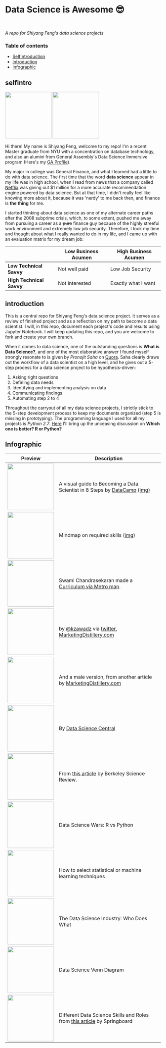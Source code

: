 # Data Science is Awesome 😎 
<br>

*A repo for Shiyang Feng's data science projects*

### Table of contents

* [SelfIntroduction](#selfintro)
* [Introduction](#introduction)
* [Infographic](#infographic)
    
## selfintro

<img src="https://media.licdn.com/mpr/mpr/shrinknp_400_400/AAEAAQAAAAAAAAvyAAAAJDg4Nzc4NjBkLWU1M2QtNGYyOS05NmQ5LTAwYTFiMzM5M2NmNg.jpg" width="150" /> [<img src="https://brand.linkedin.com/etc/designs/linkedin/katy/global/clientlibs/img/default-share.png" width="150" />](https://www.linkedin.com/in/shiyangfeng/)

Hi there! My name is Shiyang Feng, welcome to my repo! I'm a recent Master graduate from NYU with a concentration on database technology, and also an alumini from General Assembly's Data Science Immersive program (Here's my [GA Profile](https://profiles.generalassemb.ly/shiyangfeng)). 

My major in college was General Finance, and what I learned had a little to do with data science. The first time that the word **data science** appear in my life was in high school, when I read from news that a company called [Netflix](http://www.netflixprize.com) was giving out $1 million for a more accurate recommendation engine powered by data science. But at that time, I didn't really feel like knowing more about it, because it was 'nerdy' to me back then, and finance is **the thing** for me. 

I started thinking about data science as one of my alternate career paths after the 2008 subprime crisis, which, to some extent, pushed me away from pursuing a career as a ~~pure~~ finance guy because of the highly streeful work environment and extremely low job security. Therefore, I took my time and thought about what I really wanted to do in my life, and I came up with an evaluation matrix for my dream job:

| | Low Business Acumen | High Business Acumen
|---|---|---|
| **Low Technical Savvy** | Not well paid | Low Job Security |
| **High Technical Savvy** | Not interested | Exactly what I want |

## introduction

This is a central repo for Shiyang Feng's data science project. It serves as a review of finished project and as a reflection on my path to become a data scientist. I will, in this repo, document each project's code and results using Jupyter Notebook. I will keep updating this repo, and you are welcome to fork and create your own branch.

When it comes to data science, one of the outstanding questions is **What is Data Science?**, and one of the most elaborative answer I found myself strongly resonate to is given by *Pronojit Saha* on [Quora](https://hail-data.quora.com/What-is-Data-Science). Saha clearly draws out the workflow of a data scientist on a high level, and he gives out a 5-step process for a data science project to be hypothesis-driven:

1. Asking right questions
2. Defining data needs
3. Identifying and implementing analysis on data
4. Communicating findings
5. Automating step 2 to 4

Throughout the carryout of all my data science projects, I strictly stick to the 5-step development process to keep my documents organized (step 5 is missing in prototyping). The programming language I used for all my projects is *Python 2.7*. [Here](http://www.kdnuggets.com/2015/05/r-vs-python-data-science.html) I'll bring up the unceasing discussion on **Which one is better? R or Python?**

## Infographic

Preview | Description
------------ | -------------
[<img src="https://cloud.githubusercontent.com/assets/182906/19517857/604f88d8-960c-11e6-97d6-16c9738cb824.png" width="150" />](https://s3.amazonaws.com/assets.datacamp.com/blog_assets/DataScienceEightSteps_Full.png) | A visual guide to Becoming a Data Scientist in 8 Steps by [DataCamp](https://www.datacamp.com) [(img)](https://s3.amazonaws.com/assets.datacamp.com/blog_assets/DataScienceEightSteps_Full.png)
[<img src="http://i.imgur.com/W2t2Roz.png" width="150" />](http://i.imgur.com/FxsL3b8.png) | Mindmap on required skills ([img](http://i.imgur.com/FxsL3b8.png))
[<img src="http://i.imgur.com/rb9ruaa.png" width="150" />](http://nirvacana.com/thoughts/wp-content/uploads/2013/07/RoadToDataScientist1.png) | Swami Chandrasekaran made a [Curriculum via Metro map](http://nirvacana.com/thoughts/becoming-a-data-scientist/).
[<img src="http://i.imgur.com/XBgKF2l.png" width="150" />](http://i.imgur.com/4ZBBvb0.png) | by [@kzawadz](https://twitter.com/kzawadz) via [twitter](https://twitter.com/MktngDistillery/status/538671811991715840), [MarketingDistillery.com](http://www.marketingdistillery.com/2014/11/29/is-data-science-a-buzzword-modern-data-scientist-defined/)
[<img src="http://i.imgur.com/bM7g2co.png" width="150" />](http://i.imgur.com/4e705Q4.png) | And a male version, from another article by [MarketingDistillery.com](http://www.marketingdistillery.com/2014/08/30/data-science-skill-set-explained/)
[<img src="http://i.imgur.com/l9ZGtal.jpg" width="150" />](http://i.imgur.com/xLY3XZn.jpg) | By [Data Science Central](http://www.datasciencecentral.com/)
[<img src="http://i.imgur.com/b9xYdZB.jpg" width="150" />](http://i.imgur.com/aoz1BJy.jpg) | From [this article](http://berkeleysciencereview.com/how-to-become-a-data-scientist-before-you-graduate/) by Berkeley Science Review.
[<img src="http://i.imgur.com/TWkB4X6.png" width="150" />](http://i.imgur.com/0TydZ4M.png) | Data Science Wars: R vs Python
[<img src="http://i.imgur.com/gtTlW5I.png" width="150" />](http://i.imgur.com/HnRwlce.png) | How to select statistical or machine learning techniques
[<img src="http://i.imgur.com/3JSyUq1.png" width="150" />](http://i.imgur.com/uEqMwZa.png) | The Data Science Industry: Who Does What
[<img src="http://i.imgur.com/DQqFwwy.png" width="150" />](http://i.imgur.com/RsHqY84.png) | Data Science Venn Diagram
[<img src="https://www.springboard.com/blog/wp-content/uploads/2016/03/20160324_springboard_vennDiagram.png" width="150" height="150" />](https://www.springboard.com/blog/wp-content/uploads/2016/03/20160324_springboard_vennDiagram.png) | Different Data Science Skills and Roles from [this article](https://www.springboard.com/blog/data-science-career-paths-different-roles-industry/) by Springboard
